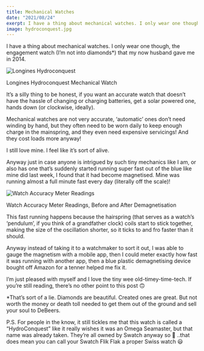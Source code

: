 ```yaml
---
title: Mechanical Watches
date: "2021/08/24"
exerpt: I have a thing about mechanical watches. I only wear one though, the engagement watch that my now husband gave me in 2014.
image: hydroconquest.jpg
---
```


I have a thing about mechanical watches. I only wear one though, the engagement watch (I’m not into diamonds*) that my now husband gave me in 2014.

![Longines Hydroconquest](/images/blog/hydroconquest.jpg)
<p class="caption">Longines Hydroconquest Mechanical Watch</p>

It’s a silly thing to be honest, if you want an accurate watch that doesn’t have the hassle of changing or charging batteries, get a solar powered one, hands down (or clockwise, ideally).

Mechanical watches are not very accurate, ‘automatic’ ones don’t need winding by hand, but they often need to be worn daily to keep enough charge in the mainspring, and they even need expensive servicings! And they cost loads more anyway!

I still love mine. I feel like it’s sort of alive.

Anyway just in case anyone is intrigued by such tiny mechanics like I am, or also has one that’s suddenly started running super fast out of the blue like mine did last week, I found that it had become magnetised. Mine was running almost a full minute fast every day (literally off the scale)!

![Watch Accuracy Meter Readings](/images/blog/hydroconquesttoo.png)
<p class="caption">Watch Accuracy Meter Readings, Before and After Demagnetisation</p>

This fast running happens because the hairspring (that serves as a watch’s ‘pendulum’, if you think of a grandfather clock) coils start to stick together, making the size of the oscillation shorter, so it ticks to and fro faster than it should.

Anyway instead of taking it to a watchmaker to sort it out, I was able to gauge the magnetism with a mobile app, then I could meter exactly how fast it was running with another app, then a blue plastic demagnetising device bought off Amazon for a tenner helped me fix it.

I’m just pleased with myself and I love the tiny wee old-timey-time-tech. If you’re still reading, there’s no other point to this post 🙃


*That’s sort of a lie. Diamonds are beautiful. Created ones are great. But not worth the money or death toll needed to get them out of the ground and sell your soul to DeBeers.


P.S. For people in the know, it still tickles me that this watch is called a “HydroConquest” like it really wishes it was an Omega Seamaster, but that name was already taken. They’re all owned by Swatch anyway so 🤷 ..that does mean you can call your Swatch Flik Flak a proper Swiss watch 😃